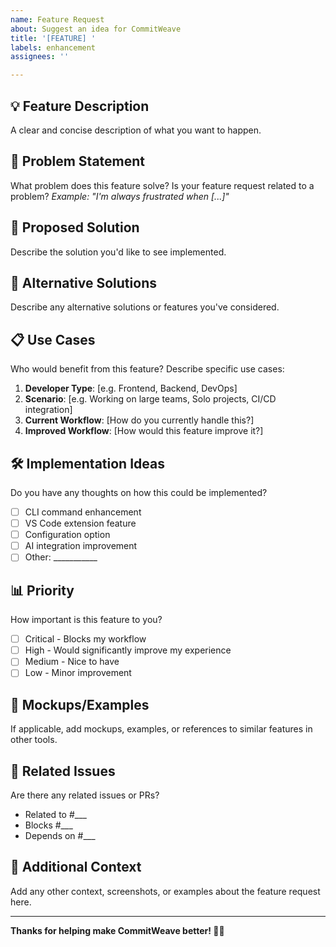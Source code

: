 ```yaml
---
name: Feature Request
about: Suggest an idea for CommitWeave
title: '[FEATURE] '
labels: enhancement
assignees: ''

---
```


## 💡 Feature Description
A clear and concise description of what you want to happen.

## 🎯 Problem Statement
What problem does this feature solve? Is your feature request related to a problem?
*Example: "I'm always frustrated when [...]"*

## 💭 Proposed Solution
Describe the solution you'd like to see implemented.

## 🔄 Alternative Solutions
Describe any alternative solutions or features you've considered.

## 📋 Use Cases
Who would benefit from this feature? Describe specific use cases:

1. **Developer Type**: [e.g. Frontend, Backend, DevOps]
2. **Scenario**: [e.g. Working on large teams, Solo projects, CI/CD integration]
3. **Current Workflow**: [How do you currently handle this?]
4. **Improved Workflow**: [How would this feature improve it?]

## 🛠️ Implementation Ideas
Do you have any thoughts on how this could be implemented?
- [ ] CLI command enhancement
- [ ] VS Code extension feature
- [ ] Configuration option
- [ ] AI integration improvement
- [ ] Other: ___________

## 📊 Priority
How important is this feature to you?
- [ ] Critical - Blocks my workflow
- [ ] High - Would significantly improve my experience
- [ ] Medium - Nice to have
- [ ] Low - Minor improvement

## 🎨 Mockups/Examples
If applicable, add mockups, examples, or references to similar features in other tools.

## 🔗 Related Issues
Are there any related issues or PRs?
- Related to #___
- Blocks #___
- Depends on #___

## 📝 Additional Context
Add any other context, screenshots, or examples about the feature request here.

---

**Thanks for helping make CommitWeave better! 🧶✨**